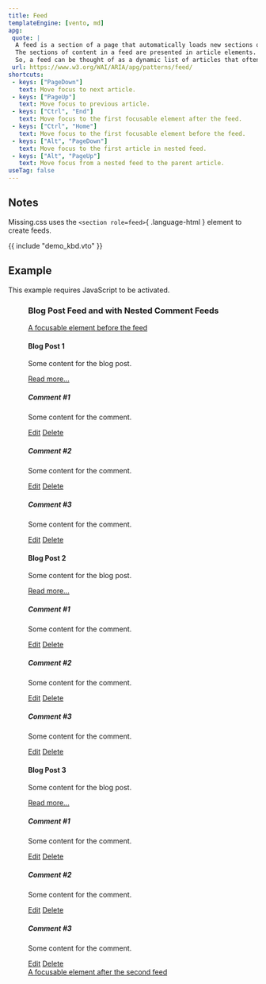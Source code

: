 ```yaml
---
title: Feed
templateEngine: [vento, md]
apg:
 quote: |
  A feed is a section of a page that automatically loads new sections of content as the user scrolls.
  The sections of content in a feed are presented in article elements.
  So, a feed can be thought of as a dynamic list of articles that often appears to scroll infinitely.
 url: https://www.w3.org/WAI/ARIA/apg/patterns/feed/
shortcuts:
 - keys: ["PageDown"]
   text: Move focus to next article.
 - keys: ["PageUp"]
   text: Move focus to previous article.
 - keys: ["Ctrl", "End"]
   text: Move focus to the first focusable element after the feed.
 - keys: ["Ctrl", "Home"]
   text: Move focus to the first focusable element before the feed.
 - keys: ["Alt", "PageDown"]
   text: Move focus to the first article in nested feed.
 - keys: ["Alt", "PageUp"]
   text: Move focus from a nested feed to the parent article.
useTag: false
---
```



## Notes

<!-- Missing.css provides the `<aria-feed>`{ .language-html } custom element for feeds.-->
Missing.css uses the `<section role=feed>`{ .language-html } element to create feeds.


{{ include "demo_kbd.vto" }}


## Example

<noscript>

This example requires JavaScript to be activated.

</noscript>
<script type=module>
	import { attr, identify } from "/dist/js/19.js"
	document.querySelectorAll("article").forEach(article => {
		attr(article, 'aria-labelledby', identify(article.firstElementChild))
	})
</script>

<figure>
	<h3 id=feed-label>Blog Post Feed and with Nested Comment Feeds</h3>
	<a href=#>A focusable element before the feed</a>
	<section role=feed aria-labelledby=feed-label>
		<article class="crowded box">
			<h4>Blog Post 1</h4>
			<p>Some content for the blog post.</p>
			<a href=#>Read more...</a>
			<section role=feed>
				<article class="box ok">
					<h5 class="titlebar">Comment #1</h5>
					<p>Some content for the comment.</p>
					<a href=#>Edit</a> <a href=#>Delete</a>
				</article>
				<article class="box ok">
					<h5 class="titlebar">Comment #2</h5>
					<p>Some content for the comment.</p>
					<a href=#>Edit</a> <a href=#>Delete</a>
				</article>
				<article class="box ok">
					<h5 class="titlebar">Comment #3</h5>
					<p>Some content for the comment.</p>
					<a href=#>Edit</a> <a href=#>Delete</a>
				</article>
			</section role=feed>
		</article>
		<article class="crowded box">
			<h4>Blog Post 2</h4>
			<p>Some content for the blog post.</p>
			<a href=#>Read more...</a>
			<section role=feed>
				<article class="box ok">
					<h5 class="titlebar">Comment #1</h5>
					<p>Some content for the comment.</p>
					<a href=#>Edit</a> <a href=#>Delete</a>
				</article>
				<article class="box ok">
					<h5 class="titlebar">Comment #2</h5>
					<p>Some content for the comment.</p>
					<a href=#>Edit</a> <a href=#>Delete</a>
				</article>
				<article class="box ok">
					<h5 class="titlebar">Comment #3</h5>
					<p>Some content for the comment.</p>
					<a href=#>Edit</a> <a href=#>Delete</a>
				</article>
			</section role=feed>
		</article>
		<article class="crowded box">
			<h4>Blog Post 3</h4>
			<p>Some content for the blog post.</p>
			<a href=#>Read more...</a>
			<section role=feed>
				<article class="box ok">
					<h5 class="titlebar">Comment #1</h5>
					<p>Some content for the comment.</p>
					<a href=#>Edit</a> <a href=#>Delete</a>
				</article>
				<article class="box ok">
					<h5 class="titlebar">Comment #2</h5>
					<p>Some content for the comment.</p>
					<a href=#>Edit</a> <a href=#>Delete</a>
				</article>
				<article class="box ok">
					<h5 class="titlebar">Comment #3</h5>
					<p>Some content for the comment.</p>
					<a href=#>Edit</a> <a href=#>Delete</a>
				</article>
			</section role=feed>
		</article>
	</section role=feed>
	<a href=#>A focusable element after the second feed</a>
</figure>

<script type=module src=/dist/js/feed.js></script>
